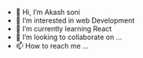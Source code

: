 - 👋 Hi, I’m Akash soni
- 👀 I’m interested in web Development 
- 🌱 I’m currently learning React
- 💞️ I’m looking to collaborate on ...
- 📫 How to reach me ...

<!---
akashsonir6/akashsonir6 is a ✨ special ✨ repository because its `README.md` (this file) appears on your GitHub profile.
You can click the Preview link to take a look at your changes.
--->
